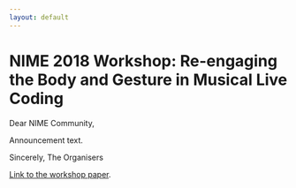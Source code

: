 ```yaml
---
layout: default
---
```


# NIME 2018 Workshop: Re-engaging the Body and Gesture in Musical Live Coding

Dear NIME Community,

Announcement text.

Sincerely,
The Organisers

[Link to the workshop paper](./workshop-paper.html).